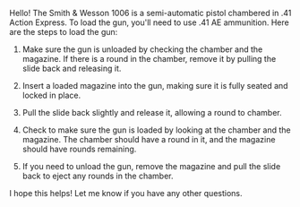 Hello! The Smith & Wesson 1006 is a semi-automatic pistol chambered in .41 Action Express. To load the gun, you'll need to use .41 AE ammunition. Here are the steps to load the gun:

1. Make sure the gun is unloaded by checking the chamber and the magazine. If there is a round in the chamber, remove it by pulling the slide back and releasing it.

2. Insert a loaded magazine into the gun, making sure it is fully seated and locked in place.

3. Pull the slide back slightly and release it, allowing a round to chamber.

4. Check to make sure the gun is loaded by looking at the chamber and the magazine. The chamber should have a round in it, and the magazine should have rounds remaining.

5. If you need to unload the gun, remove the magazine and pull the slide back to eject any rounds in the chamber.

I hope this helps! Let me know if you have any other questions.